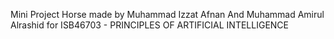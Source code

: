 Mini Project Horse made by Muhammad Izzat Afnan And Muhammad Amirul Alrashid for ISB46703 - PRINCIPLES OF ARTIFICIAL INTELLIGENCE
